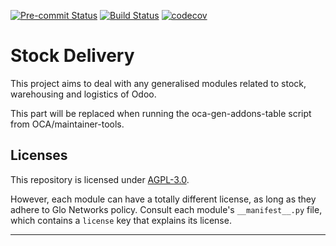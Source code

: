 
<!-- /!\ Non OCA Context : Set here the badge of your runbot / runboat instance. -->
[![Pre-commit Status](https://github.com/GlodoUK/stock-delivery/actions/workflows/pre-commit.yml/badge.svg?branch=14.0)](https://github.com/GlodoUK/stock-delivery/actions/workflows/pre-commit.yml?query=branch%3A14.0)
[![Build Status](https://github.com/GlodoUK/stock-delivery/actions/workflows/test.yml/badge.svg?branch=14.0)](https://github.com/GlodoUK/stock-delivery/actions/workflows/test.yml?query=branch%3A14.0)
[![codecov](https://codecov.io/gh/GlodoUK/stock-delivery/branch/14.0/graph/badge.svg)](https://codecov.io/gh/GlodoUK/stock-delivery)
<!-- /!\ Non OCA Context : Set here the badge of your translation instance. -->

<!-- /!\ do not modify above this line -->

# Stock Delivery

This project aims to deal with any generalised modules related to stock, warehousing and logistics of Odoo.

<!-- /!\ do not modify below this line -->

<!-- prettier-ignore-start -->

[//]: # (addons)

This part will be replaced when running the oca-gen-addons-table script from OCA/maintainer-tools.

[//]: # (end addons)

<!-- prettier-ignore-end -->

## Licenses

This repository is licensed under [AGPL-3.0](LICENSE).

However, each module can have a totally different license, as long as they adhere to Glo Networks
policy. Consult each module's `__manifest__.py` file, which contains a `license` key
that explains its license.

----
<!-- /!\ Non OCA Context : Set here the full description of your organization. -->
